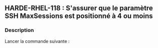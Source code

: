 ## HARDE-RHEL-118 : S'assurer que le paramètre SSH MaxSessions est positionné à 4 ou moins

### Description

Lancer la commande suivante :

